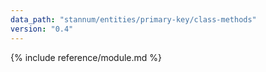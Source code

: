 ```yaml
---
data_path: "stannum/entities/primary-key/class-methods"
version: "0.4"
---
```


{% include reference/module.md %}
